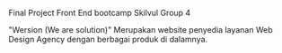Final Project Front End bootcamp Skilvul Group 4

"Wersion (We are solution)"
Merupakan website penyedia layanan Web Design Agency dengan berbagai produk di dalamnya.